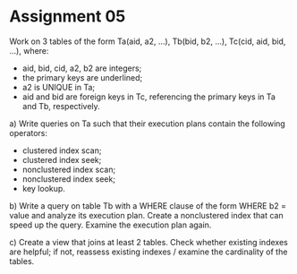 # Assignment 05
Work on 3 tables of the form Ta(aid, a2, …), Tb(bid, b2, …), Tc(cid, aid, bid, …), where:

- aid, bid, cid, a2, b2 are integers;
- the primary keys are underlined;
- a2 is UNIQUE in Ta;
- aid and bid are foreign keys in Tc, referencing the primary keys in Ta and Tb, respectively.

a) Write queries on Ta such that their execution plans contain the following operators:
- clustered index scan;
- clustered index seek;
- nonclustered index scan;
- nonclustered index seek;
- key lookup.

b) Write a query on table Tb with a WHERE clause of the form WHERE b2 = value and analyze its execution plan. Create a nonclustered index that can speed up the query. Examine the execution plan again.

c) Create a view that joins at least 2 tables. Check whether existing indexes are helpful; if not, reassess existing indexes / examine the cardinality of the tables.
